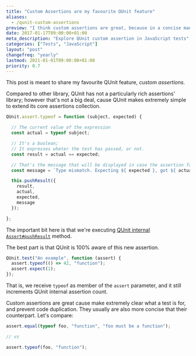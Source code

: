 ```yaml
---
title: "Custom Assertions are my favourite QUnit feature"
aliases:
  - /qunit-custom-assertions
preview: "I think custom assertions are great, because in a concise manner, they make extremely clear what a test is for. You should definetely give them a try."
date: 2017-01-17T09:00:00+01:00
meta_description: "Explore QUnit custom assertion in JavaScript tests"
categories: ["Tests", "JavaScript"]
layout: "post"
changefreq: "yearly"
lastmod: 2021-01-01T09:00:00+01:00
priority: 0.7
---
```


This post is meant to share my favourite QUnit feature, *custom assertions*.

Compared to other library, QUnit has not a particularly rich assertions' library; however that's not a big deal, cause QUnit makes extremely simple to extend its core assertions collection.

```js
QUnit.assert.typeof = function (subject, expected) {

  // The current value of the expression
  const actual = typeof subject;

  // It's a boolean;
  // It expresses wheter the test has passed, or not.
  const result = actual == expected;

  // That's the message that will be displayed in case the assertion fails
  const message = `Type mismatch. Expecting ${ expected }, got ${ actual }.`

  this.pushResult({
    result,
    actual,
    expected,
    message
  });

};
```

The important bit here is that we're executing [QUnit internal `Assert#pushResult`](http://api.qunitjs.com/pushResult/) method.

The best part is that QUnit is 100% aware of this new assertion.

```js
QUnit.test("An example", function (assert) {
  assert.typeof(() => 42, "function");
  assert.expect(1);
});
```

That is, we receive `typeof` as member of the `assert` parameter, and it still increments QUnit internal assertion count.

Custom assertions are great cause make extremely clear what a test is for, and prevent code duplication. They usually are also more concise that their counterpart. Let's compare:

```js
assert.equal(typeof foo, "function", "foo must be a function");

// vs

assert.typeof(foo, "function");
```
